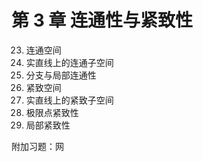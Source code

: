 # 第 3 章 连通性与紧致性

23. 连通空间
24. 实直线上的连通子空间
25. 分支与局部连通性
26. 紧致空间
27. 实直线上的紧致子空间
28. 极限点紧致性
29. 局部紧致性

附加习题：网

